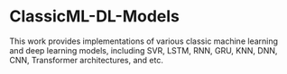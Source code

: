 # ClassicML-DL-Models
This work provides implementations of various classic machine learning and deep learning models, including SVR, LSTM, RNN, GRU, KNN, DNN, CNN, Transformer architectures, and etc.
